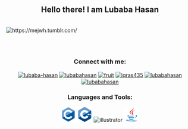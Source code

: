 <h2 align="center">Hello there! I am Lubaba Hasan</h2>
<br />

<!-- image - image link - image source -->
<img align="right" src="https://64.media.tumblr.com/27a69fe9243c5d39d83e3a5a88a5c4ba/32a42778a011479f-c1/s1280x1920/04d5ce9ece88f84793d0e397ea6797f9bc768f2e.gifv" alt="https://mejwh.tumblr.com/" width="650"/>
<!--[![image](https://64.media.tumblr.com/27a69fe9243c5d39d83e3a5a88a5c4ba/32a42778a011479f-c1/s1280x1920/04d5ce9ece88f84793d0e397ea6797f9bc768f2e.gifv)](https://mejwh.tumblr.com/) -->


<!-- - 🌱 I’m currently learning **Python** -->


<!-- Socials -->

<h3 align="center"><br /><br /><br />Connect with me:</h3>
<p align="center">
  <a href="https://linkedin.com/in/lubaba-hasan" target="blank"><img align="center" src="https://raw.githubusercontent.com/rahuldkjain/github-profile-readme-generator/master/src/images/icons/Social/linked-in-alt.svg" alt="lubaba-hasan" height="30" width="30"/></a>
   <a href="https://kaggle.com/lubabahasan" target="blank"><img align="center" src="https://raw.githubusercontent.com/rahuldkjain/github-profile-readme-generator/master/src/images/icons/Social/kaggle.svg" alt="lubabahasan" height="30" width="30"/></a>
   <a href="https://www.codechef.com/users/fruit" target="blank"><img align="center" src="https://cdn.jsdelivr.net/npm/simple-icons@3.1.0/icons/codechef.svg" alt="fruit" height="30" width="30"/></a>
   <a href="https://www.hackerrank.com/iqras435" target="blank"><img align="center" src="https://raw.githubusercontent.com/rahuldkjain/github-profile-readme-generator/master/src/images/icons/Social/hackerrank.svg" alt="iqras435" height="30" width="30"/></a>
   <a href="https://codeforces.com/profile/lubabahasan" target="blank"><img align="center" src="https://raw.githubusercontent.com/rahuldkjain/github-profile-readme-generator/master/src/images/icons/Social/codeforces.svg" alt="lubabahasan" height="30" width="30"/></a>
   <a href="https://www.leetcode.com/lubabahasan" target="blank"><img align="center" src="https://raw.githubusercontent.com/rahuldkjain/github-profile-readme-generator/master/src/images/icons/Social/leet-code.svg" alt="lubabahasan" height="30" width="30"/></a>
</p>


<!-- Languages -->

<h3 align="center">Languages and Tools:</h3>
<p align="center">
  <a target="_blank" rel="noreferrer"> <img src="https://raw.githubusercontent.com/devicons/devicon/master/icons/c/c-original.svg" alt="c" width="40" height="40"/> </a>
   <a target="_blank" rel="noreferrer"> <img src="https://raw.githubusercontent.com/devicons/devicon/master/icons/cplusplus/cplusplus-original.svg" alt="cplusplus" width="40" height="40"/> </a>
   <a target="_blank" rel="noreferrer"> <img src="https://www.vectorlogo.zone/logos/adobe_illustrator/adobe_illustrator-icon.svg" alt="illustrator" width="40" height="40"/> </a>
   <a target="_blank" rel="noreferrer"> <img src="https://raw.githubusercontent.com/devicons/devicon/master/icons/java/java-original.svg" alt="java" width="40" height="40"/> </a>
</p>


<!-- Stats 

<p>&nbsp;
  <img align="center" src="https://github-readme-stats.vercel.app/api?username=lubabahasan&show_icons=true&locale=en" alt="lubabahasan" />
</p>  -->

